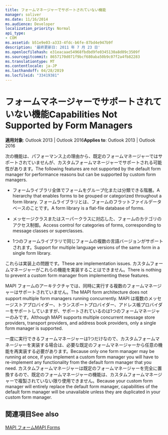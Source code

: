 ```yaml
---
title: フォームマネージャーでサポートされていない機能
manager: soliver
ms.date: 11/16/2014
ms.audience: Developer
localization_priority: Normal
api_type:
- COM
ms.assetid: b51e9e03-a333-4fdc-b6fe-87bd4e947b9f
description: '最終更新日: 2011 年 7 月 23 日'
ms.openlocfilehash: e31eacaae54968fbdbd9fe0345130a8d09c3509f
ms.sourcegitcommit: 8657170d071f9bcf680aba50b9c07f2a4fb82283
ms.translationtype: MT
ms.contentlocale: ja-JP
ms.lasthandoff: 04/28/2019
ms.locfileid: "33419381"
---
```

# <a name="capabilities-not-supported-by-form-managers"></a><span data-ttu-id="544b9-103">フォームマネージャーでサポートされていない機能</span><span class="sxs-lookup"><span data-stu-id="544b9-103">Capabilities Not Supported by Form Managers</span></span>

  
  
<span data-ttu-id="544b9-104">**適用対象**: Outlook 2013 | Outlook 2016</span><span class="sxs-lookup"><span data-stu-id="544b9-104">**Applies to**: Outlook 2013 | Outlook 2016</span></span> 
  
<span data-ttu-id="544b9-105">次の機能は、パフォーマンス上の理由から、既定のフォームマネージャーではサポートされていませんが、カスタムフォームマネージャーでサポートされる可能性があります。</span><span class="sxs-lookup"><span data-stu-id="544b9-105">The following features are not supported by the default form manager for performance reasons but can be supported by custom form managers.</span></span>
  
- <span data-ttu-id="544b9-106">フォームライブラリ全体でフォームをグループ化または分類できる階層。</span><span class="sxs-lookup"><span data-stu-id="544b9-106">A hierarchy that enables forms to be grouped or categorized throughout a form library.</span></span> <span data-ttu-id="544b9-107">フォームライブラリとは、フォームのフラットファイルデータベースのことです。</span><span class="sxs-lookup"><span data-stu-id="544b9-107">A form library is a flat-file database of forms.</span></span>
    
- <span data-ttu-id="544b9-108">メッセージクラスまたはスーパークラスに対応した、フォームのカテゴリのアクセス制御。</span><span class="sxs-lookup"><span data-stu-id="544b9-108">Access control for categories of forms, corresponding to message classes or superclasses.</span></span>
    
- <span data-ttu-id="544b9-109">1つのフォームライブラリで同じフォームの複数の言語バージョンがサポートされます。</span><span class="sxs-lookup"><span data-stu-id="544b9-109">Support for multiple language versions of the same form in a single form library.</span></span>
    
<span data-ttu-id="544b9-110">これらは実装上の問題です。</span><span class="sxs-lookup"><span data-stu-id="544b9-110">These are implementation issues.</span></span> <span data-ttu-id="544b9-111">カスタムフォームマネージャーがこれらの機能を実装することはできません。</span><span class="sxs-lookup"><span data-stu-id="544b9-111">There is nothing to prevent a custom form manager from implementing these features.</span></span>
  
<span data-ttu-id="544b9-112">MAPI フォームのアーキテクチャでは、同時に実行する複数のフォームマネージャーはサポートされていません。</span><span class="sxs-lookup"><span data-stu-id="544b9-112">The MAPI form architecture does not support multiple form managers running concurrently.</span></span> <span data-ttu-id="544b9-113">MAPI は複数のメッセージストアプロバイダー、トランスポートプロバイダー、アドレス帳プロバイダーをサポートしていますが、サポートされているのは1つのフォームマネージャーのみです。</span><span class="sxs-lookup"><span data-stu-id="544b9-113">Although MAPI supports multiple concurrent message store providers, transport providers, and address book providers, only a single form manager is supported.</span></span>
  
<span data-ttu-id="544b9-114">一度に実行できるフォームマネージャーは1つだけなので、カスタムフォームマネージャーを実装する場合は、必要な既定のフォームマネージャーから任意の機能を再実装する必要があります。</span><span class="sxs-lookup"><span data-stu-id="544b9-114">Because only one form manager may be running at once, if you implement a custom form manager you will have to re-implement any functionality from the default form manager that you need.</span></span> <span data-ttu-id="544b9-115">カスタムフォームマネージャーは既定のフォームマネージャーを完全に置換するので、既定のフォームマネージャーの機能は、カスタムフォームマネージャーで複製されていない限り使用できません。</span><span class="sxs-lookup"><span data-stu-id="544b9-115">Because your custom form manager will entirely replace the default form manager, capabilities of the default form manager will be unavailable unless they are duplicated in your custom form manager.</span></span>
  
## <a name="see-also"></a><span data-ttu-id="544b9-116">関連項目</span><span class="sxs-lookup"><span data-stu-id="544b9-116">See also</span></span>



[<span data-ttu-id="544b9-117">MAPI フォーム</span><span class="sxs-lookup"><span data-stu-id="544b9-117">MAPI Forms</span></span>](mapi-forms.md)

